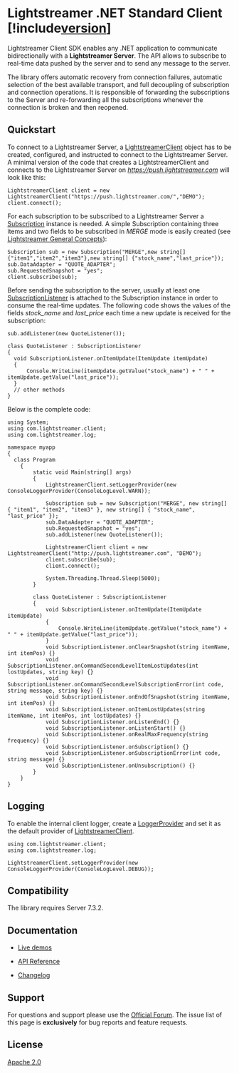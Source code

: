 # Lightstreamer .NET Standard Client [!include[version](~/version.md)]

Lightstreamer Client SDK enables any .NET application to communicate bidirectionally with a **Lightstreamer Server**. The API allows to subscribe to real-time data pushed by the server and to send any message to the server.

The library offers automatic recovery from connection failures, automatic selection of the best available transport, and full decoupling of subscription and connection operations. It is responsible of forwarding the subscriptions to the Server and re-forwarding all the subscriptions whenever the connection is broken and then reopened.

## Quickstart

To connect to a Lightstreamer Server, a [LightstreamerClient](xref:com.lightstreamer.client.LightstreamerClient) object has to be created, configured, and instructed to connect to the Lightstreamer Server. 
A minimal version of the code that creates a LightstreamerClient and connects to the Lightstreamer Server on *https://push.lightstreamer.com* will look like this:

```
LightstreamerClient client = new LightstreamerClient("https://push.lightstreamer.com/","DEMO");
client.connect();
```

For each subscription to be subscribed to a Lightstreamer Server a [Subscription](xref:com.lightstreamer.client.Subscription) instance is needed.
A simple Subscription containing three items and two fields to be subscribed in *MERGE* mode is easily created (see [Lightstreamer General Concepts](https://lightstreamer.com/docs/ls-server/latest/General%20Concepts.pdf)):

```
Subscription sub = new Subscription("MERGE",new string[] {"item1","item2","item3"},new string[] {"stock_name","last_price"});
sub.DataAdapter = "QUOTE_ADAPTER";
sub.RequestedSnapshot = "yes";
client.subscribe(sub);
```

Before sending the subscription to the server, usually at least one [SubscriptionListener](xref:com.lightstreamer.client.SubscriptionListener) is attached to the Subscription instance in order to consume the real-time updates. The following code shows the values of the fields *stock_name* and *last_price* each time a new update is received for the subscription:

```
sub.addListener(new QuoteListener());

class QuoteListener : SubscriptionListener
{
  void SubscriptionListener.onItemUpdate(ItemUpdate itemUpdate)
  {
      Console.WriteLine(itemUpdate.getValue("stock_name") + " " + itemUpdate.getValue("last_price"));
  }
  // other methods
}
```

Below is the complete code:

```
using System;
using com.lightstreamer.client;
using com.lightstreamer.log;

namespace myapp
{
  class Program
    {
        static void Main(string[] args)
        {
            LightstreamerClient.setLoggerProvider(new ConsoleLoggerProvider(ConsoleLogLevel.WARN));

            Subscription sub = new Subscription("MERGE", new string[] { "item1", "item2", "item3" }, new string[] { "stock_name", "last_price" });
            sub.DataAdapter = "QUOTE_ADAPTER";
            sub.RequestedSnapshot = "yes";
            sub.addListener(new QuoteListener());

            LightstreamerClient client = new LightstreamerClient("http://push.lightstreamer.com", "DEMO");
            client.subscribe(sub);
            client.connect();

            System.Threading.Thread.Sleep(5000);
        }

        class QuoteListener : SubscriptionListener
        {
            void SubscriptionListener.onItemUpdate(ItemUpdate itemUpdate)
            {
                Console.WriteLine(itemUpdate.getValue("stock_name") + " " + itemUpdate.getValue("last_price"));
            }
            void SubscriptionListener.onClearSnapshot(string itemName, int itemPos) {}
            void SubscriptionListener.onCommandSecondLevelItemLostUpdates(int lostUpdates, string key) {}
            void SubscriptionListener.onCommandSecondLevelSubscriptionError(int code, string message, string key) {}
            void SubscriptionListener.onEndOfSnapshot(string itemName, int itemPos) {}
            void SubscriptionListener.onItemLostUpdates(string itemName, int itemPos, int lostUpdates) {}
            void SubscriptionListener.onListenEnd() {}
            void SubscriptionListener.onListenStart() {}
            void SubscriptionListener.onRealMaxFrequency(string frequency) {}
            void SubscriptionListener.onSubscription() {}
            void SubscriptionListener.onSubscriptionError(int code, string message) {}
            void SubscriptionListener.onUnsubscription() {}
        }
    }
}
```

## Logging

To enable the internal client logger, create a [LoggerProvider](xref:com.lightstreamer.log.ILoggerProvider) and set it as the default provider of [LightstreamerClient](xref:com.lightstreamer.client.LightstreamerClient.setLoggerProvider(com.lightstreamer.log.ILoggerProvider)).

```
using com.lightstreamer.client;
using com.lightstreamer.log;

LightstreamerClient.setLoggerProvider(new ConsoleLoggerProvider(ConsoleLogLevel.DEBUG));
```

## Compatibility ##

The library requires Server 7.3.2. 

## Documentation

- [Live demos](https://demos.lightstreamer.com/?p=lightstreamer&t=client&sclientmicrosoft=dotnet)

- [API Reference](../api/index.md)

- [Changelog](../articles/changelog.md)

## Support

For questions and support please use the [Official Forum](https://forums.lightstreamer.com/). The issue list of this page is **exclusively** for bug reports and feature requests.

## License

[Apache 2.0](https://opensource.org/licenses/Apache-2.0)
